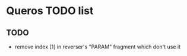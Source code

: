 Queros TODO list
================

TODO
----

- remove index [1] in reverser's "PARAM" fragment which don't use it
